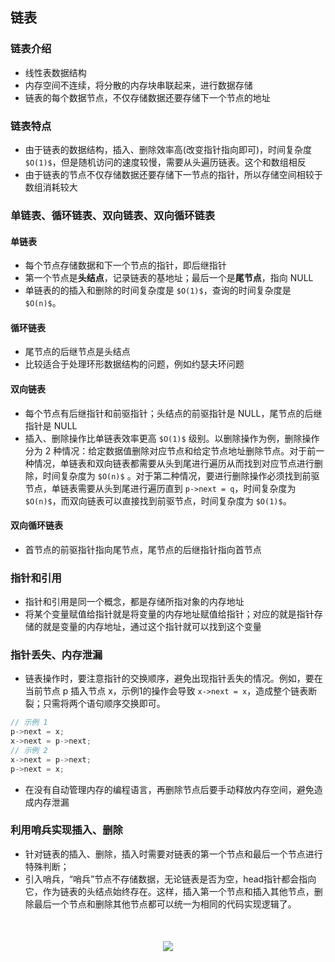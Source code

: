 ## 链表
### 链表介绍
- 线性表数据结构
- 内存空间不连续，将分散的内存块串联起来，进行数据存储
- 链表的每个数据节点，不仅存储数据还要存储下一个节点的地址
### 链表特点
- 由于链表的数据结构，插入、删除效率高(改变指针指向即可)，时间复杂度 `$O(1)$`，但是随机访问的速度较慢，需要从头遍历链表。这个和数组相反
- 由于链表的节点不仅存储数据还要存储下一节点的指针，所以存储空间相较于数组消耗较大
### 单链表、循环链表、双向链表、双向循环链表
#### 单链表
- 每个节点存储数据和下一个节点的指针，即后继指针
- 第一个节点是**头结点**，记录链表的基地址；最后一个是**尾节点**，指向 NULL
- 单链表的的插入和删除的时间复杂度是 `$O(1)$`，查询的时间复杂度是 `$O(n)$`。
#### 循环链表
- 尾节点的后继节点是头结点
- 比较适合于处理环形数据结构的问题，例如约瑟夫环问题
#### 双向链表
- 每个节点有后继指针和前驱指针；头结点的前驱指针是 NULL，尾节点的后继指针是 NULL
- 插入、删除操作比单链表效率更高 `$O(1)$` 级别。以删除操作为例，删除操作分为 2 种情况：给定数据值删除对应节点和给定节点地址删除节点。对于前一种情况，单链表和双向链表都需要从头到尾进行遍历从而找到对应节点进行删除，时间复杂度为 `$O(n)$` 。对于第二种情况，要进行删除操作必须找到前驱节点，单链表需要从头到尾进行遍历直到 `p->next = q`，时间复杂度为 `$O(n)$`，而双向链表可以直接找到前驱节点，时间复杂度为 `$O(1)$`。
#### 双向循环链表
- 首节点的前驱指针指向尾节点，尾节点的后继指针指向首节点
### 指针和引用
- 指针和引用是同一个概念，都是存储所指对象的内存地址
- 将某个变量赋值给指针就是将变量的内存地址赋值给指针；对应的就是指针存储的就是变量的内存地址，通过这个指针就可以找到这个变量
### 指针丢失、内存泄漏
- 链表操作时，要注意指针的交换顺序，避免出现指针丢失的情况。例如，要在当前节点 p 插入节点 x，示例1的操作会导致 `x->next = x`，造成整个链表断裂；只需将两个语句顺序交换即可。
```c
// 示例 1
p->next = x;
x->next = p->next;
// 示例 2
x->next = p->next;
p->next = x;
```
- 在没有自动管理内存的编程语言，再删除节点后要手动释放内存空间，避免造成内存泄漏
### 利用哨兵实现插入、删除
- 针对链表的插入、删除，插入时需要对链表的第一个节点和最后一个节点进行特殊判断；
- 引入哨兵，“哨兵”节点不存储数据，无论链表是否为空，head指针都会指向它，作为链表的头结点始终存在。这样，插入第一个节点和插入其他节点，删除最后一个节点和删除其他节点都可以统一为相同的代码实现逻辑了。


<div style="text-align:center;margin-top:50px;margin-bottom:50px;">
    <img src="https://note.youdao.com/yws/api/personal/file/C2C6FCFDC10942B6A3532E6F0928E455?method=download&shareKey=c554dacfc5193c29d4b35682aa1226d9" />
</div>